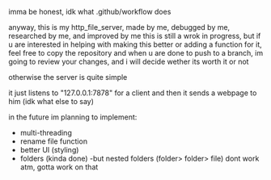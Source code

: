 imma be honest, idk what .github/workflow does

anyway, this is my http_file_server, made by me, debugged by me, researched by me, and improved by me
this is still a wrok in progress, but if u are interested in helping with making this better or adding a function for it, 
feel free to copy the repository and when u are done to push to a branch, im going to review your changes, and i will decide wether its worth it or not

otherwise the server is quite simple

it just listens to "127.0.0.1:7878" for a client and then it sends a webpage to him
(idk what else to say)

in the future im planning to implement:
  - multi-threading
  - rename file function
  - better UI (styling)
  - folders (kinda done)
        -but nested folders (folder> folder> file) dont work atm, gotta work on that

    
